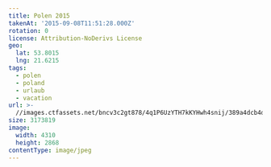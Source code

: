```yaml
---
title: Polen 2015
takenAt: '2015-09-08T11:51:28.000Z'
rotation: 0
license: Attribution-NoDerivs License
geo:
  lat: 53.8015
  lng: 21.6215
tags:
  - polen
  - poland
  - urlaub
  - vacation
url: >-
  //images.ctfassets.net/bncv3c2gt878/4q1P6UzYTH7kKYHwh4snij/389a4dcb4d25103bd613d17f786c41a9/polen-2015_25931650266_o
size: 3173819
image:
  width: 4310
  height: 2868
contentType: image/jpeg
---
```


